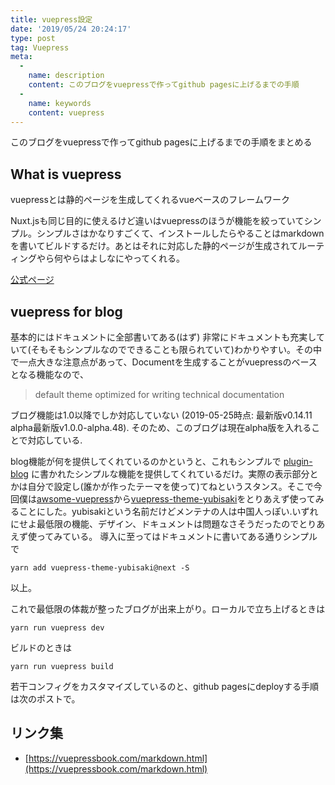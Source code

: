 ```yaml
---
title: vuepress設定
date: '2019/05/24 20:24:17'
type: post
tag: Vuepress
meta:
  -
    name: description
    content: このブログをvuepressで作ってgithub pagesに上げるまでの手順
  -
    name: keywords
    content: vuepress
---
```


このブログをvuepressで作ってgithub pagesに上げるまでの手順をまとめる

<!-- more -->

## What is vuepress

vuepressとは静的ページを生成してくれるvueベースのフレームワーク

Nuxt.jsも同じ目的に使えるけど違いはvuepressのほうが機能を絞っていてシンプル。シンプルさはかなりすごくて、インストールしたらやることはmarkdownを書いてビルドするだけ。あとはそれに対応した静的ページが生成されてルーティングやら何やらはよしなにやってくれる。

[公式ページ](https://vuepress.vuejs.org/)

## vuepress for blog

基本的にはドキュメントに全部書いてある(はず)
非常にドキュメントも充実していて(そもそもシンプルなのでできることも限られていて)わかりやすい。その中で一点大きな注意点があって、Documentを生成することがvuepressのベースとなる機能なので、

> default theme optimized for writing technical documentation

ブログ機能は1.0以降でしか対応していない (2019-05-25時点: 最新版v0.14.11 alpha最新版v1.0.0-alpha.48). そのため、このブログは現在alpha版を入れることで対応している.

blog機能が何を提供してくれているのかというと、これもシンプルで [plugin-blog](https://v1.vuepress.vuejs.org/plugin/official/plugin-blog.html#install) に書かれたシンプルな機能を提供してくれているだけ。実際の表示部分とかは自分で設定し(誰かが作ったテーマを使って)てねというスタンス。そこで今回僕は[awsome-vuepress](https://github.com/ulivz/awesome-vuepress)から[vuepress-theme-yubisaki](https://github.com/Yubisaki/vuepress-theme-yubisaki)をとりあえず使ってみることにした。yubisakiという名前だけどメンテナの人は中国人っぽい.いずれにせよ最低限の機能、デザイン、ドキュメントは問題なさそうだったのでとりあえず使ってみている。
導入に至ってはドキュメントに書いてある通りシンプルで

```
yarn add vuepress-theme-yubisaki@next -S
```

以上。

これで最低限の体裁が整ったブログが出来上がり。ローカルで立ち上げるときは

```
yarn run vuepress dev
```

ビルドのときは

```
yarn run vuepress build
```

若干コンフィグをカスタマイズしているのと、github pagesにdeployする手順は次のポストで。

## リンク集
 - [https://vuepressbook.com/markdown.html](https://vuepressbook.com/markdown.html)
